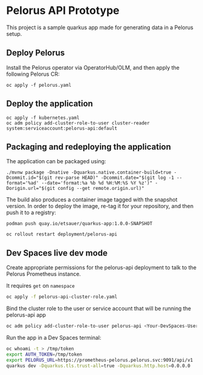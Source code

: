 # Pelorus API Prototype

This project is a sample quarkus app made for generating data in a Pelorus setup.

## Deploy Pelorus

Install the Pelorus operator via OperatorHub/OLM, and then apply the following Pelorus CR:

```
oc apply -f pelorus.yaml
```

## Deploy the application

```
oc apply -f kubernetes.yaml
oc adm policy add-cluster-role-to-user cluster-reader system:serviceaccount:pelorus-api:default
```
## Packaging and redeploying the application

The application can be packaged using:

```
./mvnw package -Dnative -Dquarkus.native.container-build=true -Dcommit.id="$(git rev-parse HEAD)" -Dcommit.date="$(git log -1 --format='%ad' --date='format:%a %b %d %H:%M:%S %Y %z')" -Dorigin.url="$(git config --get remote.origin.url)"
```

The build also produces a container image tagged with the snapshot version. In order to deploy the image, re-tag it for your repository, and then push it to a registry:

```
podman push quay.io/etsauer/quarkus-app:1.0.0-SNAPSHOT
```

```
oc rollout restart deployment/pelorus-api
```

## Dev Spaces live dev mode


Create appropriate permissions for the pelorus-api deployment to talk to the Pelorus Prometheus instance.

It requires `get` on `namespace`

```bash
oc apply -f pelorus-api-cluster-role.yaml
```

Bind the cluster role to the user or service account that will be running the pelorus-api app

```bash
oc adm policy add-cluster-role-to-user pelorus-api <Your-DevSpaces-User>
```

Run the app in a Dev Spaces terminal:

```bash
oc whoami -t > /tmp/token
export AUTH_TOKEN=/tmp/token
export PELORUS_URL=https://prometheus-pelorus.pelorus.svc:9091/api/v1
quarkus dev -Dquarkus.tls.trust-all=true -Dquarkus.http.host=0.0.0.0
```
